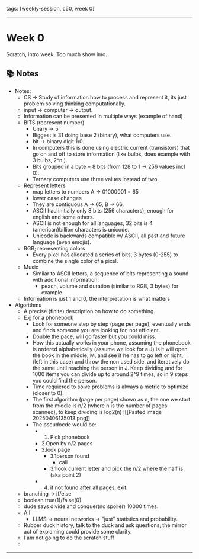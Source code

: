 
tags: [weekly-session, c50, week 0] 

---

# Week 0

Scratch, intro week. Too much show imo.

## 📚 Notes

- Notes:
  -  CS -> Study of information how to process and represent it, its just problem solving thinking computationally.
  -  input -> computer -> output.
  -  Information can be presented in multiple ways (example of hand)
  - BITS (represent number)
	  - Unary -> 5
	  - Biggest is 31 doing base 2 (binary), what computers use.
	  - bit -> binary digit 1/0.
	  - In computers this is done using electric current (transistors) that go on and off to store information (like bulbs, does example with 3 bulbs, 2^n ).
	  - Bits grouped in a byte = 8 bits (from 128 to 1 -> 256 values incl 0).
	  - Ternary computers use three values instead of two.
  - Represent letters
	  - map letters to numbers A -> 01000001 = 65
	  - lower case changes
	  - They are contiguous A -> 65, B -> 66.
	  - ASCII had initially only 8 bits (256 characters), enough for english and some others.
	  - ASCII is not enough for all languages, 32 bits is 4 (american)billion characters is unicode.
	  - Unicode is backwards compatible w/ ASCII, all past and future language (even emojis).
  - RGB; representing colors
	  - Every pixel has allocated a series of bits, 3 bytes (0-255) to combine the single color of a pixel.
  - Music
	  - Similar to ASCII letters, a sequence of bits representing a sound with additional information:
		  - peach, volume and duration (similar to RGB, 3 bytes) for example.
  - Information is just 1 and 0, the interpretation is what matters 
- Algorithms
	- A precise (finite) description on how to do something.
	- E.g for a phonebook
		- Look for someone step by step (page per page), eventually ends and finds someone you are looking for, not efficient.
		- Double the pace, will go faster but you could miss.
		- How this actually works in your phone, assuming the phonebook is ordered alphabetically (assume we look for a J) is it will open the book in the middle, M, and see if he has to go left or right, (left in this case) and throw the non used side, and iteratively do the same until reaching the person in J. Keep dividing and for 1000 items you can divide up to around 2^9 times, so in 9 steps you could find the person.
		- Time requiered to solve problems is always a metric to optimize (closer to 0).
		- The first algorithm (page per page) shown as n, the one we start from the middle is n/2 (where n is the number of pages scanned), to keep dividing is log2(n)
		  ![[Pasted image 20250406135013.png]]
		- The pseudocde would be:
			- 1. Pick phonebook
			- 2.Open by n/2 pages
			- 3.look page
				- 3.1person found
					- call
				- 3.1look current letter and pick the n/2 where the half is (aka point 2)
			- 4. if not found after all pages, exit.
	- branching -> if/else
	- boolean true(1)/false(0)
	- dude says divide and conquer(no spoiler) 10000 times.
	- A.I
		- LLMS -> neural networks -> "just" statistics and probability.
	- Rubber duck history, talk to the duck and ask questions, the mirror act of explaining could provide some clarity.
	- I am not going to do the scratch stuff
	- 
---